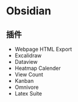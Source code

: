 # Obsidian

## 插件
- Webpage HTML Export
- Excalidraw
- Dataview
- Heatmap Calender
- View Count
- Kanban
- Omnivore
- Latex Suite